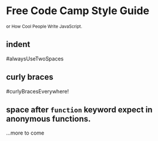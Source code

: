 # Free Code Camp Style Guide
<small>or How Cool People Write JavaScript.</small>


## indent
  #alwaysUseTwoSpaces
## curly braces
 #curlyBracesEverywhere!
## space after `function` keyword expect in anonymous functions.

...more to come